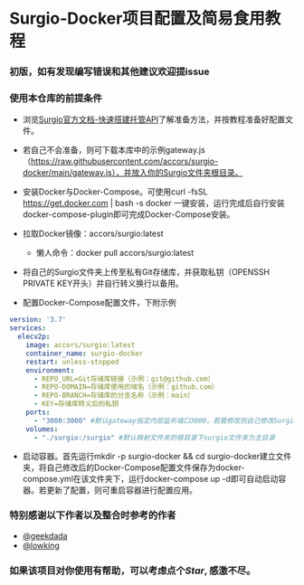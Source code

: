 # Surgio-Docker项目配置及简易食用教程
### 初版，如有发现编写错误和其他建议欢迎提issue

### 使用本仓库的前提条件

- 浏览[Surgio官方文档-快速搭建托管API](https://surgio.js.org/guide/advance/api-gateway.html#%E8%87%AA%E6%9C%89%E6%9C%8D%E5%8A%A1%E5%99%A8%E9%83%A8%E7%BD%B2)了解准备方法，并按教程准备好配置文件。

- 若自己不会准备，则可下载本库中的示例gateway.js（https://raw.githubusercontent.com/accors/surgio-docker/main/gateway.js），并放入你的Surgio文件夹根目录。

- 安装Docker与Docker-Compose。可使用curl -fsSL https://get.docker.com | bash -s docker 一键安装，运行完成后自行安装docker-compose-plugin即可完成Docker-Compose安装。

- 拉取Docker镜像：accors/surgio:latest 
  - 懒人命令：docker pull accors/surgio:latest
  
- 将自己的Surgio文件夹上传至私有Git存储库，并获取私钥（OPENSSH PRIVATE KEY开头）并自行转义换行以备用。

- 配置Docker-Compose配置文件，下附示例

``` yaml
version: '3.7'
services:
  elecv2p:
    image: accors/surgio:latest
    container_name: surgio-docker
    restart: unless-stopped
    environment:
      - REPO_URL=Git存储库链接（示例：git@github.com）
      - REPO-DOMAIN=存储库使用的域名（示例：github.com）
      - REPO-BRANCH=存储库的分支名称（示例：main）
      - KEY=存储库转义后的私钥
    ports:
      - "3000:3000" #默认gateway指定内部监听端口3000，若需修改则自己修改Surgio配置仓库中的gateway.js，并修改：后的端口号。
    volumes:
      - "./surgio:/surgio" #默认映射文件夹的根目录下surgio文件夹为主目录
```

- 启动容器。首先运行mkdir -p surgio-docker && cd surgio-docker建立文件夹，将自己修改后的Docker-Compose配置文件保存为docker-compose.yml在该文件夹下，运行docker-compose up -d即可自动启动容器。若更新了配置，则可重启容器进行配置应用。


### 特别感谢以下作者以及整合时参考的作者 
- [@geekdada](https://github.com/surgioproject/surgio)
- [@lowking](https://github.com/lowking/rule-store)

### 如果该项目对你使用有帮助，可以考虑点个*Star*, 感激不尽。